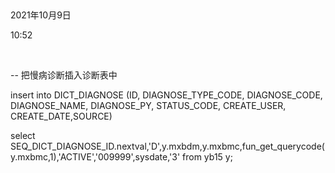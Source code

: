  

2021年10月9日

10:52

 

\-- 把慢病诊断插入诊断表中

insert into DICT_DIAGNOSE (ID, DIAGNOSE_TYPE_CODE, DIAGNOSE_CODE, DIAGNOSE_NAME, DIAGNOSE_PY, STATUS_CODE, CREATE_USER, CREATE_DATE,SOURCE)

select SEQ_DICT_DIAGNOSE_ID.nextval,\'D\',y.mxbdm,y.mxbmc,fun_get_querycode(y.mxbmc,1),\'ACTIVE\',\'009999\',sysdate,\'3\' from yb15 y;
